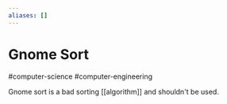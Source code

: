 ```yaml
---
aliases: []
---
```

# Gnome Sort
#computer-science #computer-engineering 

Gnome sort is a bad sorting [[algorithm]] and shouldn't be used.